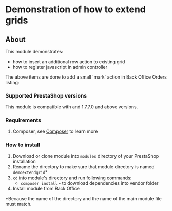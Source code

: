 # Demonstration of how to extend grids

## About

This module demonstrates:
 * how to insert an additional row action to existing grid
 * how to register javascript in admin controller

The above items are done to add a small 'mark' action in Back Office Orders listing:



### Supported PrestaShop versions

 This module is compatible with and 1.7.7.0 and above versions.
 
### Requirements
 
  1. Composer, see [Composer](https://getcomposer.org/) to learn more
 
### How to install
 
  1. Download or clone module into `modules` directory of your PrestaShop installation
  2. Rename the directory to make sure that module directory is named `demoextendgrid`*
  3. `cd` into module's directory and run following commands:
      - `composer install` - to download dependencies into vendor folder
  4. Install module from Back Office
 
*Because the name of the directory and the name of the main module file must match.



